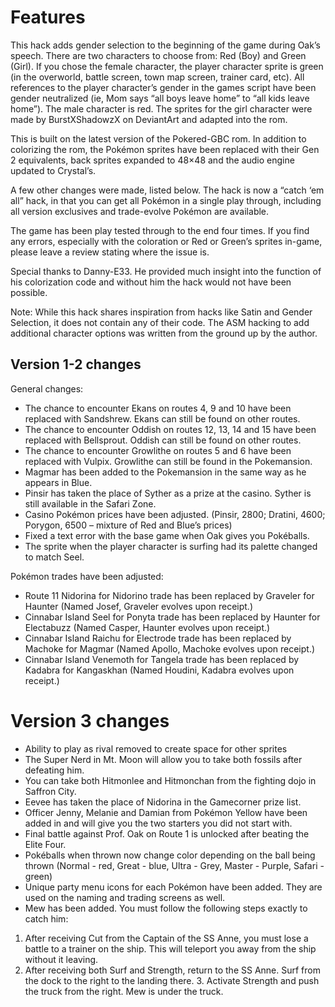 # Features

This hack adds gender selection to the beginning of the game during Oak’s speech. There are two characters to choose from: Red (Boy) and Green (Girl). If you chose the female character, the player character sprite is green (in the overworld, battle screen, town map screen, trainer card, etc). All references to the player character’s gender in the games script have been gender neutralized (ie, Mom says “all boys leave home” to “all kids leave home”). The male character is red. The sprites for the girl character were made by BurstXShadowzX on DeviantArt and adapted into the rom.

This is built on the latest version of the Pokered-GBC rom. In addition to colorizing the rom, the Pokémon sprites have been replaced with their Gen 2 equivalents, back sprites expanded to 48×48 and the audio engine updated to Crystal’s.

A few other changes were made, listed below. The hack is now a “catch ‘em all” hack, in that you can get all Pokémon in a single play through, including all version exclusives and trade-evolve Pokémon are available.

The game has been play tested through to the end four times. If you find any errors, especially with the coloration or Red or Green’s sprites in-game, please leave a review stating where the issue is.

Special thanks to Danny-E33. He provided much insight into the function of his colorization code and without him the hack would not have been possible.

Note: While this hack shares inspiration from hacks like Satin and Gender Selection, it does not contain any of their code. The ASM hacking to add additional character options was written from the ground up by the author.

## Version 1-2 changes

General changes:

- The chance to encounter Ekans on routes 4, 9 and 10 have been replaced with Sandshrew. Ekans can still be found on other routes.
- The chance to encounter Oddish on routes 12, 13, 14 and 15 have been replaced with Bellsprout. Oddish can still be found on other routes.
- The chance to encounter Growlithe on routes 5 and 6 have been replaced with Vulpix. Growlithe can still be found in the Pokemansion.
- Magmar has been added to the Pokemansion in the same way as he appears in Blue.
- Pinsir has taken the place of Syther as a prize at the casino. Syther is still available in the Safari Zone.
- Casino Pokémon prices have been adjusted. (Pinsir, 2800; Dratini, 4600; Porygon, 6500 – mixture of Red and Blue’s prices)
- Fixed a text error with the base game when Oak gives you Pokéballs.
- The sprite when the player character is surfing had its palette changed to match Seel.

Pokémon trades have been adjusted:

- Route 11 Nidorina for Nidorino trade has been replaced by Graveler for Haunter (Named Josef, Graveler evolves upon receipt.)
- Cinnabar Island Seel for Ponyta trade has been replaced by Haunter for Electabuzz (Named Casper, Haunter evolves upon receipt.)
- Cinnabar Island Raichu for Electrode trade has been replaced by Machoke for Magmar (Named Apollo, Machoke evolves upon receipt.)
- Cinnabar Island Venemoth for Tangela trade has been replaced by Kadabra for Kangaskhan (Named Houdini, Kadabra evolves upon receipt.)

# Version 3 changes

- Ability to play as rival removed to create space for other sprites
- The Super Nerd in Mt. Moon will allow you to take both fossils after defeating him.
- You can take both Hitmonlee and Hitmonchan from the fighting dojo in Saffron City.
- Eevee has taken the place of Nidorina in the Gamecorner prize list.
- Officer Jenny, Melanie and Damian from Pokémon Yellow have been added in and will give you the two starters you did not start with.
- Final battle against Prof. Oak on Route 1 is unlocked after beating the Elite Four.
- Pokéballs when thrown now change color depending on the ball being thrown (Normal - red, Great - blue, Ultra - Grey, Master - Purple, Safari - green)
- Unique party menu icons for each Pokémon have been added. They are used on the naming and trading screens as well.
- Mew has been added. You must follow the following steps exactly to catch him:

1. After receiving Cut from the Captain of the SS Anne, you must lose a battle to a trainer on the ship. This will teleport you away from the ship without it leaving.
2. After receiving both Surf and Strength, return to the SS Anne. Surf from the dock to the right to the landing there. 3. Activate Strength and push the truck from the right. Mew is under the truck.


